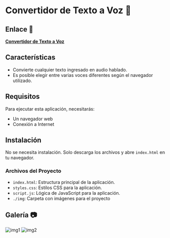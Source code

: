 #  Convertidor de Texto a Voz 🎤

## Enlace 🔗

[**Convertidor de Texto a Voz**](https://juanbautistamalina.github.io/text-to-speech-converter/)


## Características

- Convierte cualquier texto ingresado en audio hablado.
- Es posible elegir entre varias voces diferentes según el navegador utilizado.

## Requisitos

Para ejecutar esta aplicación, necesitarás:

- Un navegador web
- Conexión a Internet


## Instalación

No se necesita instalación. Solo descarga los archivos y abre `index.html` en tu navegador.

### Archivos del Proyecto

- `index.html`: Estructura principal de la aplicación. 
- `styles.css`: Estilos CSS para la aplicación.
- `script.js`: Lógica de JavaScript para la aplicación.
- `./img`: Carpeta con imágenes para el proyecto

## Galería 📷
![img1](https://github.com/user-attachments/assets/50c6751e-ef15-4352-995d-7ad005e86036)
![img2](https://github.com/user-attachments/assets/58b8c860-582a-413b-a997-2d20693aa390)

